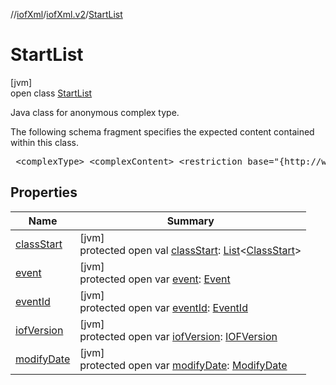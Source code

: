 //[iofXml](../../../index.md)/[iofXml.v2](../index.md)/[StartList](index.md)

# StartList

[jvm]\
open class [StartList](index.md)

<p>Java class for anonymous complex type. <p>The following schema fragment specifies the expected content contained within this class. <pre> &lt;complexType&gt; &lt;complexContent&gt; &lt;restriction base="{http://www.w3.org/2001/XMLSchema}anyType"&gt; &lt;sequence&gt; &lt;element ref="{}IOFVersion" minOccurs="0"/&gt; &lt;choice minOccurs="0"&gt; &lt;element ref="{}EventId"/&gt; &lt;element ref="{}Event"/&gt; &lt;/choice&gt; &lt;element ref="{}ClassStart" maxOccurs="unbounded" minOccurs="0"/&gt; &lt;element ref="{}ModifyDate" minOccurs="0"/&gt; &lt;/sequence&gt; &lt;/restriction&gt; &lt;/complexContent&gt; &lt;/complexType&gt; </pre>

## Properties

| Name | Summary |
|---|---|
| [classStart](class-start.md) | [jvm]<br>protected open val [classStart](class-start.md): [List](https://docs.oracle.com/javase/8/docs/api/java/util/List.html)<[ClassStart](../-class-start/index.md)> |
| [event](event.md) | [jvm]<br>protected open var [event](event.md): [Event](../-event/index.md) |
| [eventId](event-id.md) | [jvm]<br>protected open var [eventId](event-id.md): [EventId](../-event-id/index.md) |
| [iofVersion](iof-version.md) | [jvm]<br>protected open var [iofVersion](iof-version.md): [IOFVersion](../-i-o-f-version/index.md) |
| [modifyDate](modify-date.md) | [jvm]<br>protected open var [modifyDate](modify-date.md): [ModifyDate](../-modify-date/index.md) |
